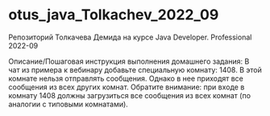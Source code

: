 # otus_java_Tolkachev_2022_09
Репозиторий Толкачева Демида на курсе Java Developer. Professional 2022-09

Описание/Пошаговая инструкция выполнения домашнего задания:
В чат из примера к вебинару добавьте специальную комнату: 1408.
В этой комнате нельзя отправлять сообщения.
Однако в нее приходят все сообщения из всех других комнат.
Обратите внимание:
при входе в комнату 1408 должны загрузиться все сообщения из всех комнат (по аналогии с типовыми комнатами).
